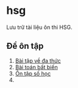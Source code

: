 # hsg
Lưu trữ tài liệu ôn thi HSG.
## Đề ôn tập
1. [Bài tập về đa thức](https://app.box.com/s/9bdyrwe9gawf8hdequtzntrlb4oytoxi)
2. [Bài toán bất biến](https://app.box.com/s/q9wvksgq4apscm0zwjiwk6702u35se3r)
3. [Ôn tập số học](https://app.box.com/s/eeefpfkywq2o6r1ucn98utz98c7bhy8r)
4. 
